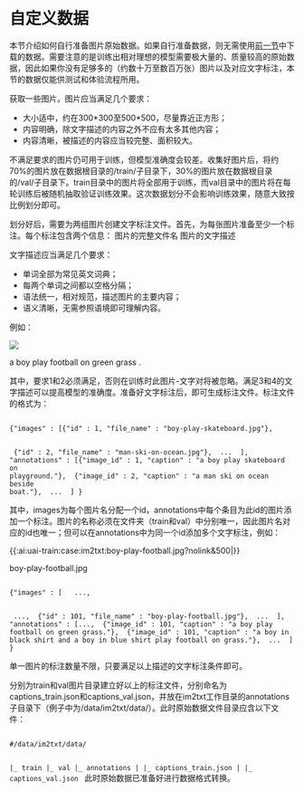 

# 自定义数据

 本节介绍如何自行准备图片原始数据。如果自行准备数据，则无需使用[前一节](uai-train/cases/im2txt/prepare)中下载的数据。需要注意的是训练出相对理想的模型需要极大量的、质量较高的原始数据，因此如果你没有足够多的（约数十万至数百万张）图片以及对应文字标注，本节的数据仅能供测试和体验流程所用。

获取一些图片。图片应当满足几个要求：
  - 大小适中，约在300\*300至500\*500，尽量靠近正方形；
  - 内容明确，除文字描述的内容之外不应有太多其他内容；
  - 内容清晰，被描述的内容应当较完整、面积较大。

不满足要求的图片仍可用于训练，但模型准确度会较差。收集好图片后，将约70%的图片放在数据根目录的/train/子目录下，30%的图片放在数据根目录的/val/子目录下。train目录中的图片将全部用于训练，而val目录中的图片将在每轮训练后被随机抽取验证训练效果。这次数据划分不会影响训练效果，随意大致按比例划分即可。

划分好后，需要为两组图片创建文字标注文件。首先，为每张图片准备至少一个标注。每个标注包含两个信息：
	图片的完整文件名
	图片的文字描述

文字描述应当满足几个要求：
  - 单词全部为常见英文词典；
  - 每两个单词之间都以空格分隔；
  - 语法统一，相对规范，描述图片的主要内容；
  - 语义清晰，无需参照语境即可理解内容。

例如：

![](/ai/uai-train/images/case/im2txt/boy-play-football.jpg)

a boy play football on green grass .

其中，要求1和2必须满足，否则在训练时此图片-文字对将被忽略。满足3和4的文字描述可以提高模型的准确度。准备好文字标注后，即可生成标注文件。标注文件的格式为：

<code>
{"images" : [{"id" : 1, "file_name" : "boy-play-skateboard.jpg"},

​		{"id" : 2, "file_name" : "man-ski-on-ocean.jpg"}, 
​		...
​		], 
"annotations" : [{"image_id" : 1, "caption" : "a boy play skateboard on playground."}, 
​		{"image_id" : 2, "caption" : "a man ski on ocean beside boat."}, 
​		...
​		]
}
</code>

其中，images为每个图片名分配一个id，annotations中每个条目为此id的图片添加一个标注。图片的名称必须在文件夹（train和val）中分别唯一，因此图片名对应的id也唯一；但可以在annotations中为同一个id添加多个文字标注，例如：

{{:ai:uai-train:case:im2txt:boy-play-football.jpg?nolink&500|}}

boy-play-football.jpg

<code>
{"images" : [	...,

​		...,
​		{"id" : 101, "file_name" : "boy-play-football.jpg"}, 
​		...
​		], 
"annotations" : [...,
​		{"image_id" : 101, "caption" : "a boy play football on green grass."}, 
​		{"image_id" : 101, "caption" : "a boy in black shirt and a boy in blue shirt play football on grass."}, 
​		...
​		]
}
</code>

单一图片的标注数量不限，只要满足以上描述的文字标注条件即可。

分别为train和val图片目录建立好以上的标注文件，分别命名为captions_train.json和captions_val.json，并放在im2txt工作目录的annotations子目录下（例子中为/data/im2txt/data/）。此时原始数据文件目录应含以下文件：

<code>
#/data/im2txt/data/

|_ train
|_ val
|_ annotations
|  |_ captions_train.json
|  |_ captions_val.json
</code>
此时原始数据已准备好进行数据格式转换。

